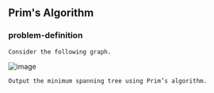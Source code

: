 ## Prim's Algorithm

### problem-definition

```
Consider the following graph. 
```
![image](https://user-images.githubusercontent.com/32279932/82744609-db428f80-9d48-11ea-8fd5-767853028ec1.png)

```
Output the minimum spanning tree using Prim’s algorithm.
```
